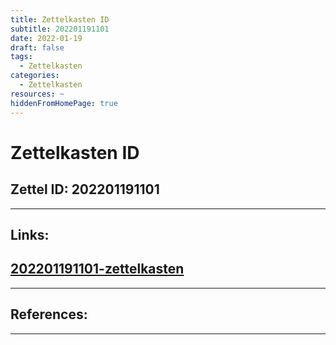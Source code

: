 ```yaml
---
title: Zettelkasten ID
subtitle: 202201191101
date: 2022-01-19
draft: false
tags:
  - Zettelkasten
categories:
  - Zettelkasten
resources: ~
hiddenFromHomePage: true
---
```


# Zettelkasten ID

## Zettel ID: 202201191101

<!--more-->

---

## Links:

## [202201191101-zettelkasten](202201191101-zettelkasten.md)

---

## References:

---
